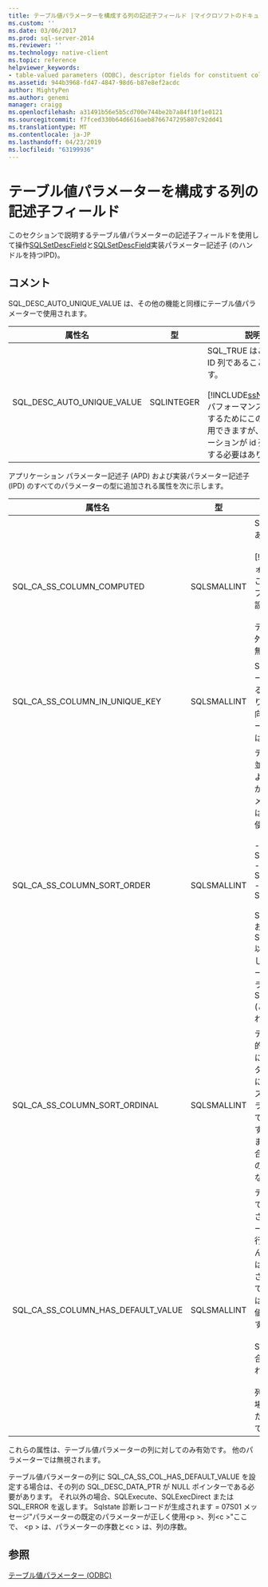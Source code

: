 ```yaml
---
title: テーブル値パラメーターを構成する列の記述子フィールド |マイクロソフトのドキュメント
ms.custom: ''
ms.date: 03/06/2017
ms.prod: sql-server-2014
ms.reviewer: ''
ms.technology: native-client
ms.topic: reference
helpviewer_keywords:
- table-valued parameters (ODBC), descriptor fields for constituent columns
ms.assetid: 944b3968-fd47-4847-98d6-b87e8ef2acdc
author: MightyPen
ms.author: genemi
manager: craigg
ms.openlocfilehash: a31491b56e5b5cd700e744be2b7a84f10f1e0121
ms.sourcegitcommit: f7fced330b64d6616aeb8766747295807c92dd41
ms.translationtype: MT
ms.contentlocale: ja-JP
ms.lasthandoff: 04/23/2019
ms.locfileid: "63199936"
---
```

# <a name="descriptor-fields-for-table-valued-parameter-constituent-columns"></a>テーブル値パラメーターを構成する列の記述子フィールド
  このセクションで説明するテーブル値パラメーターの記述子フィールドを使用して操作[SQLSetDescField](../native-client-odbc-api/sqlsetdescfield.md)と[SQLSetDescField](../native-client-odbc-api/sqlsetdescfield.md)実装パラメーター記述子 (のハンドルを持つIPD)。  
  
## <a name="remarks"></a>コメント  
 SQL_DESC_AUTO_UNIQUE_VALUE は、その他の機能と同様にテーブル値パラメーターで使用されます。  
  
|属性名|型|説明|  
|--------------------|----------|-----------------|  
|SQL_DESC_AUTO_UNIQUE_VALUE|SQLINTEGER|SQL_TRUE はこの列が ID 列であることを示します。<br /><br /> [!INCLUDE[ssNoVersion](../../includes/ssnoversion-md.md)] パフォーマンスを最適化するためにこの情報を使用できますが、アプリケーションが id 列用に設定する必要はありません。|  
  
 アプリケーション パラメーター記述子 (APD) および実装パラメーター記述子 (IPD) のすべてのパラメーターの型に追加される属性を次に示します。  
  
|属性名|型|説明|  
|--------------------|----------|-----------------|  
|SQL_CA_SS_COLUMN_COMPUTED|SQLSMALLINT|SQL_TRUE はこの列が計算列であることを示します。<br /><br /> [!INCLUDE[ssNoVersion](../../includes/ssnoversion-md.md)] パフォーマンスを最適化するためにこの情報を使用できますが、アプリケーションは、計算列用に設定する必要はありません。<br /><br /> テーブル値パラメーターの列以外のバインドでは、この属性は無視されます。|  
|SQL_CA_SS_COLUMN_IN_UNIQUE_KEY|SQLSMALLINT|SQL_TRUE はテーブル値パラメーターの列が一意キーに参加することを示します。 これにより、クエリのパフォーマンスが向上します。 テーブル値パラメーターの列以外のバインドでは、この属性は無視されます。|  
|SQL_CA_SS_COLUMN_SORT_ORDER|SQLSMALLINT|テーブル値パラメーターの列の並べ替え順を示します。 これにより、クエリのパフォーマンスが向上します。 テーブル値パラメーターの列以外のバインドでは、この属性は無視されます。 使用できる値を次に示します。<br /><br /> -   SQL_SS_ASCENDING_ORDER<br />-   SQL_SS_DESCENDING_ORDER<br />-   SQL_SS_ORDER_UNSPECIFIED<br /><br /> SQL_SS_ASCENDING_ORDER および SQL_SS_DESCENDING_ORDER 以外の値の場合、"属性の値が正しくありません" というメッセージで SQLSTATE HY024 のエラーが生成され、この値は SQL_SS_ORDER_UNSPECIFIED (この属性の既定値) として扱われます。|  
|SQL_CA_SS_COLUMN_SORT_ORDINAL|SQLSMALLINT|テーブル値パラメーターの全体的な順序を定義する列セット内における、テーブル値パラメーター列の序数を示します。 これにより、クエリのパフォーマンスが向上します。 テーブル値パラメーターの列以外のバインドでは、この属性は無視されます。 並べ替えの序数は 1 から始まります。 値が 0 (既定値) の場合は、テーブル値パラメーターの列に列の順序が設定されていないことを示します。|  
|SQL_CA_SS_COLUMN_HAS_DEFAULT_VALUE|SQLSMALLINT|テーブル値パラメーターのすべての行にこの列の既定値が設定されるかどうかを示します。 テーブル値パラメーターの場合、行ごとに既定値を選択できません。 値が SQL_FALSE の場合は、行に既定値以外の値が設定されることを示します。 既定値です。 値が SQL_TRUE の場合は、この列のすべての行に既定値が設定されることを示します。<br /><br /> SQL_TRUE に設定されている場合、データはサーバーに送信されません。<br /><br /> 列の値がサーバー処理で不要な場合、このフィールドは ID 列または計算列でも使用することができます。|  
  
 これらの属性は、テーブル値パラメーターの列に対してのみ有効です。 他のパラメーターでは無視されます。  
  
 テーブル値パラメーターの列に SQL_CA_SS_COL_HAS_DEFAULT_VALUE を設定する場合は、その列の SQL_DESC_DATA_PTR が NULL ポインターである必要があります。 それ以外の場合、SQLExecute、SQLExecDirect または SQL_ERROR を返します。 Sqlstate 診断レコードが生成されます = 07S01 メッセージ"パラメーターの既定のパラメーターが正しく使用\<p >、列\<c >"ここで、 \<p > は、パラメーターの序数と\<c > は、列の序数。  
  
## <a name="see-also"></a>参照  
 [テーブル値パラメーター &#40;ODBC&#41;](table-valued-parameters-odbc.md)  
  
  
